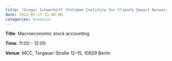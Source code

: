 ```yaml
---
title: "Gregor Schwerhoff (Potsdam Institute for Climate Impact Research)"
date: 2013-05-17 11:00:00
categories: #seminar
---
```


**Title**: Macroeconomic stock accounting  

**Time**: 11:00 - 12:00  

**Venue**: MCC, Torgauer Straße 12-15, 10829 Berlin
